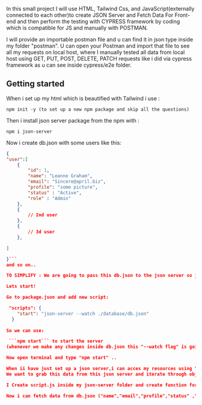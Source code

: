In this small project I will use HTML, Tailwind Css, and JavaScript(externally connected to each other)to create JSON Server and Fetch Data For Front-end and then perform the
testing with CYPRESS framework by coding  which is compatible for JS and manually with POSTMAN.

I will provide an importable postman file and u can find it in json type inside my folder "postman".
U can open your Postman and import that file to see all my requests on local host,
where I manually tested all data from local host using GET, PUT, POST, DELETE, PATCH requests like i did via cypress framework as u can see
inside cypress/e2e folder.

## Getting started

When i set up my html which is beautified with Tailwind i use :
```
npm init -y (to set up a new npm package and skip all the questions)
```

Then i install json server package from the npm with :

```
npm i json-server
```
Now i  create db.json with some users like this:


```json
{
"user":[
    {
        "id": 1,
        "name": "Leanne Graham",
        "email": "Sincere@april.biz",
        "profile": "some picture",
        "status" : "Active",
        "role" : "Admin"
    },
    {
        // 2nd user
    }, 
    {
        // 3d user
    },

]

}```
and so on..

TO SIMPLIFY : We are going to pass this db.json to the json server so json server is going to create routes for this data

Lets start!

Go to package.json and add new script:

 "scripts": {
    "start": "json-server --watch ./database/db.json" 
  }  
  
So we can use:

 ```npm start``` to start the server
(whenever we make any changes inside db.json this "--watch flag" is going to restart the server)

Now open terminal and type "npm start" ..

When ii have just set up a json server,i can acces my resources using "http://localhost:3000/user" as u can see inside my terminal.
We want to grab this data from this json server and iterate through objects(users)

I Create script.js inside my json-server folder and create function for creating table data as u can see inside script.js file

Now i can fetch data from db.json ("name","email","profile","status" ,"role") to fill out users fields on our html page(JSON SERVER)(Employe,Status,Role)..
